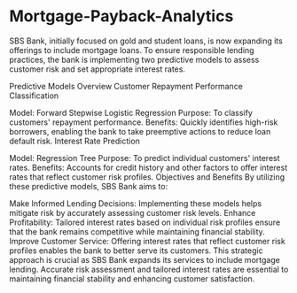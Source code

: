 # Mortgage-Payback-Analytics
SBS Bank, initially focused on gold and student loans, is now expanding its offerings to include mortgage loans. To ensure responsible lending practices, the bank is implementing two predictive models to assess customer risk and set appropriate interest rates.

Predictive Models Overview
Customer Repayment Performance Classification

Model: Forward Stepwise Logistic Regression
Purpose: To classify customers' repayment performance.
Benefits: Quickly identifies high-risk borrowers, enabling the bank to take preemptive actions to reduce loan default risk.
Interest Rate Prediction

Model: Regression Tree
Purpose: To predict individual customers' interest rates.
Benefits: Accounts for credit history and other factors to offer interest rates that reflect customer risk profiles.
Objectives and Benefits
By utilizing these predictive models, SBS Bank aims to:

Make Informed Lending Decisions: Implementing these models helps mitigate risk by accurately assessing customer risk levels.
Enhance Profitability: Tailored interest rates based on individual risk profiles ensure that the bank remains competitive while maintaining financial stability.
Improve Customer Service: Offering interest rates that reflect customer risk profiles enables the bank to better serve its customers.
This strategic approach is crucial as SBS Bank expands its services to include mortgage lending. Accurate risk assessment and tailored interest rates are essential to maintaining financial stability and enhancing customer satisfaction.
